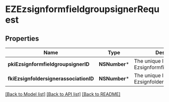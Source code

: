 # EZEzsignformfieldgroupsignerRequest

## Properties
Name | Type | Description | Notes
------------ | ------------- | ------------- | -------------
**pkiEzsignformfieldgroupsignerID** | **NSNumber*** | The unique ID of the Ezsignformfieldgroupsigner | [optional] 
**fkiEzsignfoldersignerassociationID** | **NSNumber*** | The unique ID of the Ezsignfoldersignerassociation | 

[[Back to Model list]](../README.md#documentation-for-models) [[Back to API list]](../README.md#documentation-for-api-endpoints) [[Back to README]](../README.md)


